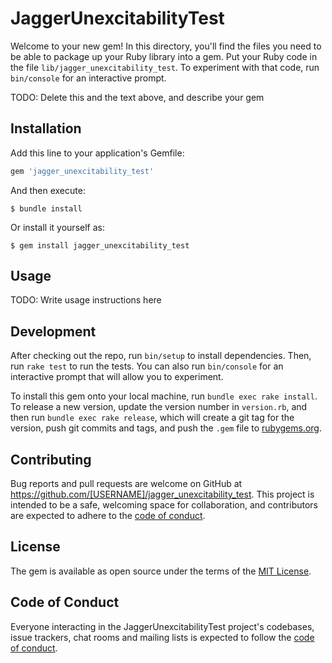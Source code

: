 # JaggerUnexcitabilityTest

Welcome to your new gem! In this directory, you'll find the files you need to be able to package up your Ruby library into a gem. Put your Ruby code in the file `lib/jagger_unexcitability_test`. To experiment with that code, run `bin/console` for an interactive prompt.

TODO: Delete this and the text above, and describe your gem

## Installation

Add this line to your application's Gemfile:

```ruby
gem 'jagger_unexcitability_test'
```

And then execute:

    $ bundle install

Or install it yourself as:

    $ gem install jagger_unexcitability_test

## Usage

TODO: Write usage instructions here

## Development

After checking out the repo, run `bin/setup` to install dependencies. Then, run `rake test` to run the tests. You can also run `bin/console` for an interactive prompt that will allow you to experiment.

To install this gem onto your local machine, run `bundle exec rake install`. To release a new version, update the version number in `version.rb`, and then run `bundle exec rake release`, which will create a git tag for the version, push git commits and tags, and push the `.gem` file to [rubygems.org](https://rubygems.org).

## Contributing

Bug reports and pull requests are welcome on GitHub at https://github.com/[USERNAME]/jagger_unexcitability_test. This project is intended to be a safe, welcoming space for collaboration, and contributors are expected to adhere to the [code of conduct](https://github.com/[USERNAME]/jagger_unexcitability_test/blob/master/CODE_OF_CONDUCT.md).


## License

The gem is available as open source under the terms of the [MIT License](https://opensource.org/licenses/MIT).

## Code of Conduct

Everyone interacting in the JaggerUnexcitabilityTest project's codebases, issue trackers, chat rooms and mailing lists is expected to follow the [code of conduct](https://github.com/[USERNAME]/jagger_unexcitability_test/blob/master/CODE_OF_CONDUCT.md).
